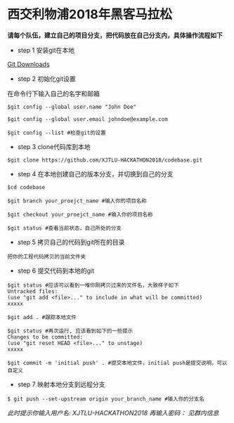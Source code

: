 # 西交利物浦2018年黑客马拉松


**请每个队伍，建立自己的项目分支，把代码放在自己分支内，具体操作流程如下**

* step 1 安装git在本地

[Git Downloads](https://git-scm.com/downloads)  


* step 2 初始化git设置

在命令行下输入自己的名字和邮箱
```
$git config --global user.name "John Doe"

$git config --global user.email johndoe@example.com

$git config --list #检查git的设置
```

* step 3 clone代码库到本地
```
$git clone https://github.com/XJTLU-HACKATHON2018/codebase.git
```

* step 4 在本地创建自己的版本分支，并切换到自己的分支
```
$cd codebase

$git branch your_proejct_name #输入你的项目名称

$git checkout your_proejct_name #输入你的项目名称

$git status #查看当前状态，自己所处的分支
```

* step 5 拷贝自己的代码到git所在的目录
```
把你的工程代码拷贝的当前文件夹
```

* step 6 提交代码到本地的git

```
$git status #应该可以看到一堆你刚拷贝过来的文件名，大致样子如下
Untracked files:
(use "git add <file>..." to include in what will be committed)
xxxxx

$git add . #跟踪本地文件

$git status #再次运行, 应该看到如下的一些提示
Changes to be committed:
(use "git reset HEAD <file>..." to unstage)
xxxxx

$git commit -m 'initial push' . #提交本地文件，initial push是提交说明，可以自定义

```

* step 7 映射本地分支到远程分支
```
$ git push --set-upstream origin your_branch_name #输入你的分支名
```
*此时提示你输入用户名:
XJTLU-HACKATHON2018
再输入密码：
见群内信息*

